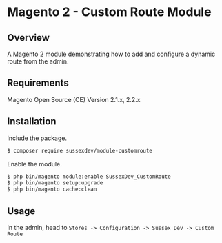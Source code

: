 # Magento 2 - Custom Route Module

## Overview

A Magento 2 module demonstrating how to add and configure a dynamic route from the admin.

## Requirements

Magento Open Source (CE) Version 2.1.x, 2.2.x

## Installation

Include the package.

```bash
$ composer require sussexdev/module-customroute
```

Enable the module.

```bash
$ php bin/magento module:enable SussexDev_CustomRoute
$ php bin/magento setup:upgrade
$ php bin/magento cache:clean
```

## Usage

In the admin, head to ```Stores -> Configuration -> Sussex Dev -> Custom Route```
